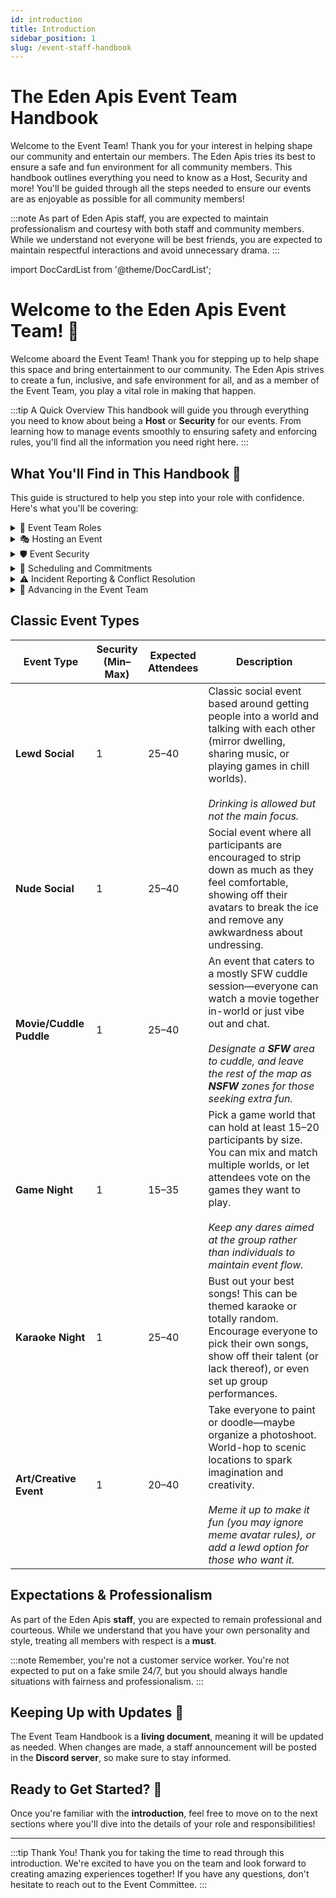 ```yaml
---
id: introduction
title: Introduction
sidebar_position: 1
slug: /event-staff-handbook
---
```


# The Eden Apis Event Team Handbook

Welcome to the Event Team! Thank you for your interest in helping shape our community and entertain our members. The Eden Apis tries its best to ensure a safe and fun environment for all community members. This handbook outlines everything you need to know as a Host, Security and more! You'll be guided through all the steps needed to ensure our events are as enjoyable as possible for all community members!

:::note
As part of Eden Apis staff, you are expected to maintain professionalism and courtesy with both staff and community members. While we understand not everyone will be best friends, you are expected to maintain respectful interactions and avoid unnecessary drama.
:::

import DocCardList from '@theme/DocCardList';

<DocCardList />

# Welcome to the Eden Apis Event Team! 🎉

Welcome aboard the Event Team! Thank you for stepping up to help shape this space and bring entertainment to our community. The Eden Apis strives to create a fun, inclusive, and safe environment for all, and as a member of the Event Team, you play a vital role in making that happen.

:::tip A Quick Overview
This handbook will guide you through everything you need to know about being a **Host** or **Security** for our events. From learning how to manage events smoothly to ensuring safety and enforcing rules, you'll find all the information you need right here.
:::

## What You'll Find in This Handbook 📖

This guide is structured to help you step into your role with confidence. Here's what you'll be covering:

<details>
<summary>📌 Event Team Roles</summary>
  <p>You'll learn about the different roles within the event team, including **Hosts, Security, Senior Event Team, and the Event Committee**.</p>
</details>

<details>
  <summary>🎭 Hosting an Event</summary>
  <p>Step-by-step guidance on preparing, announcing, and running an event smoothly.</p>
</details>

<details>
  <summary>🛡️ Event Security</summary>
  <p>How to ensure events are fun and safe while handling incidents effectively.</p>
</details>

<details>
  <summary>📆 Scheduling and Commitments</summary>
  <p>Everything you need to know about submitting availability, scheduling, and maintaining activity within the team.</p>
</details>

<details>
  <summary>⚠️ Incident Reporting & Conflict Resolution</summary>
  <p>Learn how to report and handle incidents while maintaining professionalism.</p>
</details>

<details>
  <summary>🚀 Advancing in the Event Team</summary>
  <p>Discover how to move up within the team, from **Trial** to **Senior Team**.</p>
</details>

## Classic Event Types

| **Event Type**          | **Security<br/>(Min–Max)** | **Expected<br/>Attendees** | **Description**                                                                                                                                                                                                                                                                   |
| ----------------------- | -------------------------- | -------------------------- | --------------------------------------------------------------------------------------------------------------------------------------------------------------------------------------------------------------------------------------------------------------------------------- |
| **Lewd Social**         | 1                          | 25–40                      | Classic social event based around getting people into a world and talking with each other (mirror dwelling, sharing music, or playing games in chill worlds).<br/><br/>_Drinking is allowed but not the main focus._                                                              |
| **Nude Social**         | 1                          | 25–40                      | Social event where all participants are encouraged to strip down as much as they feel comfortable, showing off their avatars to break the ice and remove any awkwardness about undressing.                                                                                        |
| **Movie/Cuddle Puddle** | 1                          | 25–40                      | An event that caters to a mostly SFW cuddle session—everyone can watch a movie together in-world or just vibe out and chat.<br/><br/>_Designate a <strong>SFW</strong> area to cuddle, and leave the rest of the map as <strong>NSFW</strong> zones for those seeking extra fun._ |
| **Game Night**          | 1                          | 15–35                      | Pick a game world that can hold at least 15–20 participants by size. You can mix and match multiple worlds, or let attendees vote on the games they want to play.<br/><br/>_Keep any dares aimed at the group rather than individuals to maintain event flow._                    |
| **Karaoke Night**       | 1                          | 25–40                      | Bust out your best songs! This can be themed karaoke or totally random. Encourage everyone to pick their own songs, show off their talent (or lack thereof), or even set up group performances.                                                                                   |
| **Art/Creative Event**  | 1                          | 20–40                      | Take everyone to paint or doodle—maybe organize a photoshoot. World-hop to scenic locations to spark imagination and creativity.<br/><br/>_Meme it up to make it fun (you may ignore meme avatar rules), or add a lewd option for those who want it._                             |

## Expectations & Professionalism

As part of the Eden Apis **staff**, you are expected to remain professional and courteous. While we understand that you have your own personality and style, treating all members with respect is a **must**.

:::note
Remember, you're not a customer service worker. You're not expected to put on a fake smile 24/7, but you should always handle situations with fairness and professionalism.
:::

## Keeping Up with Updates 🔄

The Event Team Handbook is a **living document**, meaning it will be updated as needed. When changes are made, a staff announcement will be posted in the **Discord server**, so make sure to stay informed.

## Ready to Get Started? 🚀

Once you're familiar with the **introduction**, feel free to move on to the next sections where you'll dive into the details of your role and responsibilities!

---

:::tip Thank You!
Thank you for taking the time to read through this introduction. We're excited to have you on the team and look forward to creating amazing experiences together! If you have any questions, don't hesitate to reach out to the Event Committee.
:::
